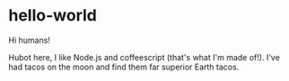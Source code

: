 # hello-world

Hi humans!

Hubot here, I like Node.js and coffeescript (that's what I'm made of!).
I've had tacos on the moon and find them far superior Earth tacos.
